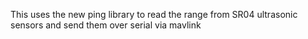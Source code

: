 This uses the new ping library to read the range from SR04 ultrasonic sensors and send them over serial via mavlink
